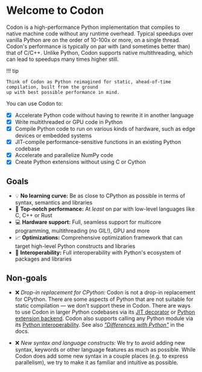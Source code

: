 # Welcome to Codon

Codon is a high-performance Python implementation that compiles to native machine code without
any runtime overhead. Typical speedups over vanilla Python are on the order of 10-100x or more, on
a single thread. Codon's performance is typically on par with (and sometimes better than) that of
C/C++. Unlike Python, Codon supports native multithreading, which can lead to speedups many times
higher still.

!!! tip

    Think of Codon as Python reimagined for static, ahead-of-time compilation, built from the ground
    up with best possible performance in mind.

You can use Codon to:

- [x] Accelerate Python code without having to rewrite it in another language
- [x] Write multithreaded or GPU code in Python
- [x] Compile Python code to run on various kinds of hardware, such as edge devices or embedded systems
- [x] JIT-compile performance-sensitive functions in an existing Python codebase
- [x] Accelerate and parallelize NumPy code
- [x] Create Python extensions without using C or Cython

## Goals

- :bulb: **No learning curve:** Be as close to CPython as possible in terms of syntax, semantics and libraries
- :rocket: **Top-notch performance:** At *least* on par with low-level languages like C, C++ or Rust
- :computer: **Hardware support:** Full, seamless support for multicore programming, multithreading (no GIL!), GPU and more
- :chart_with_upwards_trend: **Optimizations:** Comprehensive optimization framework that can target high-level Python constructs
  and libraries
- :battery: **Interoperability:** Full interoperability with Python's ecosystem of packages and libraries

## Non-goals

- :x: *Drop-in replacement for CPython:* Codon is not a drop-in replacement for CPython. There are some
  aspects of Python that are not suitable for static compilation — we don't support these in Codon.
  There are ways to use Codon in larger Python codebases via its [JIT decorator](/integrations/python/codon-from-python)
  or [Python extension backend](/integrations/python/extensions). Codon also supports
  calling any Python module via its [Python interoperability](/integrations/python/python-from/codon).
  See also [*"Differences with Python"*](/start/differences) in the docs.

- :x: *New syntax and language constructs:* We try to avoid adding new syntax, keywords or other language
  features as much as possible. While Codon does add some new syntax in a couple places (e.g. to express
  parallelism), we try to make it as familiar and intuitive as possible.
